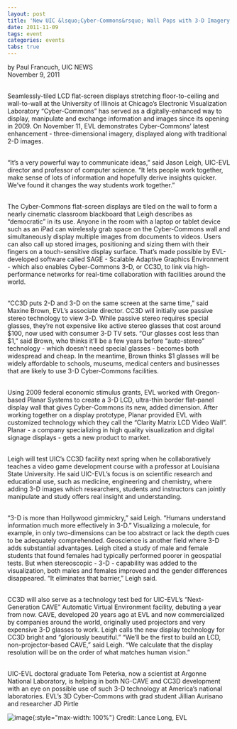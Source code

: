 ```yaml
---
layout: post
title: 'New UIC &lsquo;Cyber-Commons&rsquo; Wall Pops with 3-D Imagery'
date: 2011-11-09
tags: event
categories: events
tabs: true
---
```


by Paul Francuch, UIC NEWS<br>
November 9, 2011<br><br>

Seamlessly-tiled LCD flat-screen displays stretching floor-to-ceiling and wall-to-wall at the University of Illinois at Chicago&rsquo;s Electronic Visualization Laboratory &ldquo;Cyber-Commons&rdquo; has served as a digitally-enhanced way to display, manipulate and exchange information and images since its opening in 2009. On November 11, EVL demonstrates Cyber-Commons&rsquo; latest enhancement - three-dimensional imagery, displayed along with traditional 2-D images.<br><br>

&ldquo;It&rsquo;s a very powerful way to communicate ideas,&rdquo; said Jason Leigh, UIC-EVL director and professor of computer science. &ldquo;It lets people work together, make sense of lots of information and hopefully derive insights quicker. We&rsquo;ve found it changes the way students work together.&rdquo;<br><br>

The Cyber-Commons flat-screen displays are tiled on the wall to form a nearly cinematic classroom blackboard that Leigh describes as &ldquo;democratic&rdquo; in its use. Anyone in the room with a laptop or tablet device such as an iPad can wirelessly grab space on the Cyber-Commons wall and simultaneously display multiple images from documents to videos. Users can also call up stored images, positioning and sizing them with their fingers on a touch-sensitive display surface. That&rsquo;s made possible by EVL-developed software called SAGE - Scalable Adaptive Graphics Environment - which also enables Cyber-Commons 3-D, or CC3D, to link via high-performance networks for real-time collaboration with facilities around the world.<br><br>

&ldquo;CC3D puts 2-D and 3-D on the same screen at the same time,&rdquo; said Maxine Brown, EVL&rsquo;s associate director. CC3D will initially use passive stereo technology to view 3-D. While passive stereo requires special glasses, they&rsquo;re not expensive like active stereo glasses that cost around $100, now used with consumer 3-D TV sets. &ldquo;Our glasses cost less than $1,&rdquo; said Brown, who thinks it&rsquo;ll be a few years before &ldquo;auto-stereo&rdquo; technology - which doesn&rsquo;t need special glasses - becomes both widespread and cheap. In the meantime, Brown thinks $1 glasses will be widely affordable to schools, museums, medical centers and businesses that are likely to use 3-D Cyber-Commons facilities.<br><br>

Using 2009 federal economic stimulus grants, EVL worked with Oregon-based Planar Systems to create a 3-D LCD, ultra-thin border flat-panel display wall that gives Cyber-Commons its new, added dimension. After working together on a display prototype, Planar provided EVL with customized technology which they call the &ldquo;Clarity Matrix LCD Video Wall&rdquo;. Planar - a company specializing in high quality visualization and digital signage displays - gets a new product to market.<br><br>

Leigh will test UIC&rsquo;s CC3D facility next spring when he collaboratively teaches a video game development course with a professor at Louisiana State University. He said UIC-EVL&rsquo;s focus is on scientific research and educational use, such as medicine, engineering and chemistry, where adding 3-D images which researchers, students and instructors can jointly manipulate and study offers real insight and understanding.<br><br>

&ldquo;3-D is more than Hollywood gimmickry,&rdquo; said Leigh. &ldquo;Humans understand information much more effectively in 3-D.&rdquo; Visualizing a molecule, for example, in only two-dimensions can be too abstract or lack the depth cues to be adequately comprehended. Geoscience is another field where 3-D adds substantial advantages. Leigh cited a study of male and female students that found females had typically performed poorer in geospatial tests. But when stereoscopic - 3-D - capability was added to the visualization, both males and females improved and the gender differences disappeared. &ldquo;It eliminates that barrier,&rdquo; Leigh said.<br><br>

CC3D will also serve as a technology test bed for UIC-EVL&rsquo;s &ldquo;Next-Generation CAVE&rdquo; Automatic Virtual Environment facility, debuting a year from now. CAVE, developed 20 years ago at EVL and now commercialized by companies around the world, originally used projectors and very expensive 3-D glasses to work. Leigh calls the new display technology for CC3D bright and &ldquo;gloriously beautiful.&rdquo; &ldquo;We&rsquo;ll be the first to build an LCD, non-projector-based CAVE,&rdquo; said Leigh. &ldquo;We calculate that the display resolution will be on the order of what matches human vision.&rdquo;<br><br>

UIC-EVL doctoral graduate Tom Peterka, now a scientist at Argonne National Laboratory, is helping in both NG-CAVE and CC3D development with an eye on possible use of such 3-D technology at America&rsquo;s national laboratories.
EVL&rsquo;s 3D Cyber-Commons with grad student Jillian Aurisano and researcher JD Pirtle

![image](https://www.evl.uic.edu/output/originals/cyber-commons2.jpg-srcw.jpg){:style="max-width: 100%"}
Credit: Lance Long, EVL

